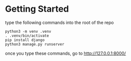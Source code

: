 <h1>Getting Started</h1>

type the following commands into the root of the repo

`python3 -m venv .venv`<br>
`. .venv/bin/activate` <br>
`pip install django` <br>
`python3 manage.py runserver` <br>

once you type these commands, go to http://127.0.0.1:8000/
